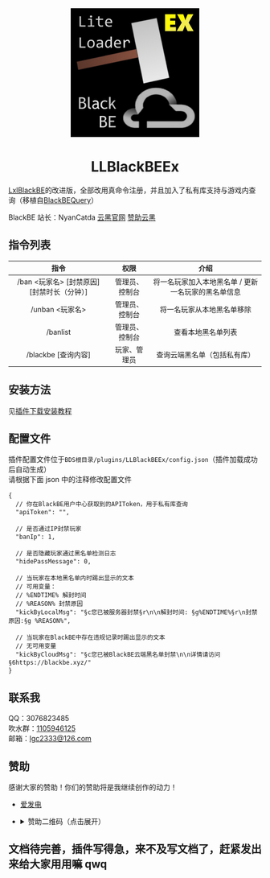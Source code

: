 <!-- markdownlint-disable MD033 MD041 -->

<div align="center">
  <img src="readme/icon.png" height="256px" width="256px"/>

# LLBlackBEEx

</div>

[LxlBlackBE](https://www.minebbs.com/threads/lxlblackbe.7482/)的改进版，全部改用真命令注册，并且加入了私有库支持与游戏内查询（移植自[BlackBEQuery](https://github.com/lgc2333/LLSEPlugins/tree/main/BlackBEQuery)）

BlackBE 站长：NyanCatda [云黑官网](https://blackbe.xyz) [赞助云黑](https://afdian.net/@BlackBE)

## 指令列表

|                      指令                       |      权限      |                        介绍                         |
| :---------------------------------------------: | :------------: | :-------------------------------------------------: |
| /ban <玩家名> \[封禁原因\] \[封禁时长（分钟）\] | 管理员、控制台 | 将一名玩家加入本地黑名单 / 更新一名玩家的黑名单信息 |
|                 /unban <玩家名>                 | 管理员、控制台 |             将一名玩家从本地黑名单移除              |
|                    /banlist                     | 管理员、控制台 |                 查看本地黑名单列表                  |
|              /blackbe \[查询内容\]              |  玩家、管理员  |            查询云端黑名单（包括私有库）             |

## 安装方法

见[插件下载安装教程](../tutorial.md)

## 配置文件

插件配置文件位于`BDS根目录/plugins/LLBlackBEEx/config.json`（插件加载成功后自动生成）  
请根据下面 json 中的注释修改配置文件

```jsonc
{
  // 你在BlackBE用户中心获取到的APIToken，用于私有库查询
  "apiToken": "",

  // 是否通过IP封禁玩家
  "banIp": 1,

  // 是否隐藏玩家通过黑名单检测日志
  "hidePassMessage": 0,

  // 当玩家在本地黑名单内时踢出显示的文本
  // 可用变量：
  // %ENDTIME% 解封时间
  // %REASON% 封禁原因
  "kickByLocalMsg": "§c您已被服务器封禁§r\n\n解封时间: §g%ENDTIME%§r\n封禁原因:§g %REASON%",

  // 当玩家在BlackBE中存在违规记录时踢出显示的文本
  // 无可用变量
  "kickByCloudMsg": "§c您已被BlackBE云端黑名单封禁\n\n详情请访问 §6https://blackbe.xyz/"
}
```

## 联系我

QQ：3076823485  
吹水群：[1105946125](https://jq.qq.com/?_wv=1027&k=Z3n1MpEp)  
邮箱：<lgc2333@126.com>

## 赞助

感谢大家的赞助！你们的赞助将是我继续创作的动力！

- [爱发电](https://afdian.net/@lgc2333)
- <details>
    <summary>赞助二维码（点击展开）</summary>

  ![讨饭](https://raw.githubusercontents.com/lgc2333/ShigureBotMenu/master/src/imgs/sponsor.png)

  </details>

## 文档待完善，插件写得急，来不及写文档了，赶紧发出来给大家用用嘛 qwq

